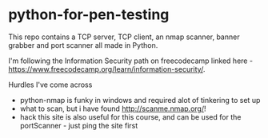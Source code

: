 # python-for-pen-testing

This repo contains a TCP server, TCP client, an nmap scanner, banner grabber and port scanner all made in Python. 

I'm following the Information Security path on freecodecamp linked here - https://www.freecodecamp.org/learn/information-security/.

Hurdles I've come across  
- python-nmap is funky in windows and required alot of tinkering to set up 
- what to scan, but i have found http://scanme.nmap.org/!
- hack this site is also useful for this course, and can be used for the portScanner - just ping the site first
